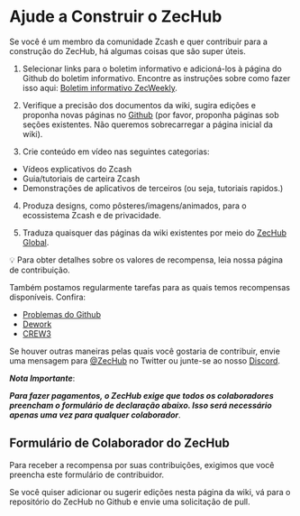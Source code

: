 # Ajude a Construir o ZecHub

Se você é um membro da comunidade Zcash e quer contribuir para a construção do ZecHub, há algumas coisas que são super úteis.

1. Selecionar links para o boletim informativo e adicioná-los à página do Github do boletim informativo. Encontre as instruções sobre como fazer isso aqui: [Boletim informativo ZecWeekly](https://wiki.zechub.xyz/zecweekly-newsletter).

2. Verifique a precisão dos documentos da wiki, sugira edições e proponha novas páginas no [Github](https://github.com/zechub/zechub) (por favor, proponha páginas sob seções existentes. Não queremos sobrecarregar a página inicial da wiki).

3. Crie conteúdo em vídeo nas seguintes categorias:

- Vídeos explicativos do Zcash
- Guia/tutoriais de carteira Zcash
- Demonstrações de aplicativos de terceiros (ou seja, tutoriais rapidos.)

4. Produza designs, como pôsteres/imagens/animados, para o ecossistema Zcash e de privacidade.

5. Traduza quaisquer das páginas da wiki existentes por meio do [ZecHub Global](https://wiki.zechub.xyz/zechub-global).

💡 Para obter detalhes sobre os valores de recompensa, leia nossa página de contribuição.

Também postamos regularmente tarefas para as quais temos recompensas disponíveis. Confira:

- [Problemas do Github](https://github.com/ZecHub/zechub/issues)
- [Dework](https://app.dework.xyz/zechub-2424)
- [CREW3](https://crew3.xyz/c/zechub)

Se houver outras maneiras pelas quais você gostaria de contribuir, envie uma mensagem para [@ZecHub](https://twitter.com/zechub) no Twitter ou junte-se ao nosso [Discord](https://discord.gg/zcash).

***Nota Importante***:

***Para fazer pagamentos, o ZecHub exige que todos os colaboradores preencham o formulário de declaração abaixo. Isso será necessário apenas uma vez para qualquer colaborador***.

## Formulário de Colaborador do ZecHub

Para receber a recompensa por suas contribuições, exigimos que você preencha este formulário de contribuidor.

Se você quiser adicionar ou sugerir edições nesta página da wiki, vá para o repositório do ZecHub no Github e envie uma solicitação de pull.
